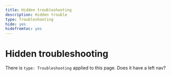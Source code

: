 ```yaml
---
title: Hidden troubleshooting
description: Hidden trouble
type: Troubleshooting
hide: yes
hidefromtoc: yes
---
```

# Hidden troubleshooting

There is `type: Troubleshooting` applied to this page. Does it have a left nav?
